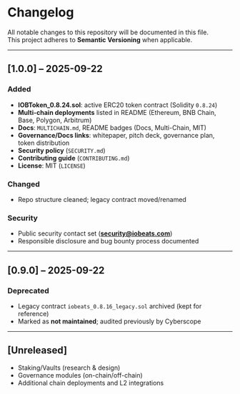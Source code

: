 # Changelog

All notable changes to this repository will be documented in this file.  
This project adheres to **Semantic Versioning** when applicable.

---

## [1.0.0] – 2025-09-22
### Added
- **IOBToken_0.8.24.sol**: active ERC20 token contract (Solidity `0.8.24`)
- **Multi-chain deployments** listed in README (Ethereum, BNB Chain, Base, Polygon, Arbitrum)
- **Docs**: `MULTICHAIN.md`, README badges (Docs, Multi-Chain, MIT)
- **Governance/Docs links**: whitepaper, pitch deck, governance plan, token distribution
- **Security policy** (`SECURITY.md`)
- **Contributing guide** (`CONTRIBUTING.md`)
- **License**: MIT (`LICENSE`)

### Changed
- Repo structure cleaned; legacy contract moved/renamed

### Security
- Public security contact set (**security@iobeats.com**)
- Responsible disclosure and bug bounty process documented

---

## [0.9.0] – 2025-09-22
### Deprecated
- Legacy contract `iobeats_0.8.16_legacy.sol` archived (kept for reference)
- Marked as **not maintained**; audited previously by Cyberscope

---

## [Unreleased]
- Staking/Vaults (research & design)
- Governance modules (on-chain/off-chain)
- Additional chain deployments and L2 integrations
